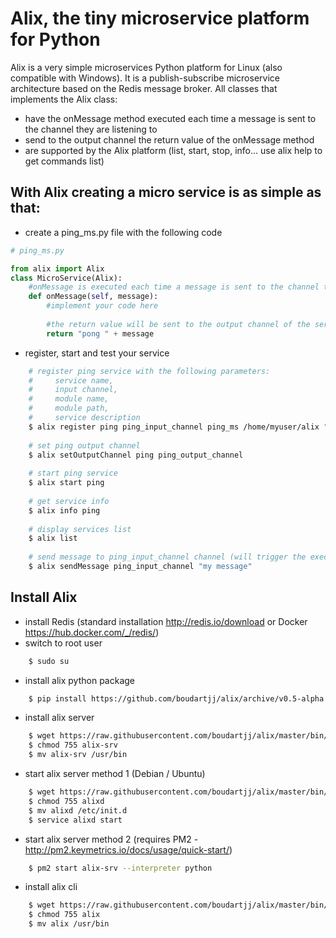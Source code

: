 Alix, the tiny microservice platform for Python
===============================================
Alix is a very simple microservices Python platform for Linux (also compatible with Windows). It is a publish-subscribe microservice architecture based on the Redis message broker.
All classes that implements the Alix class:
- have the onMessage method executed each time a message is sent to the channel they are listening to
- send to the output channel the return value of the onMessage method
- are supported by the Alix platform (list, start, stop, info... use alix help to get commands list)

With Alix creating a micro service is as simple as that:
--------------------------------------------------------
- create a ping_ms.py file with the following code
```python
# ping_ms.py

from alix import Alix
class MicroService(Alix):
    #onMessage is executed each time a message is sent to the channel the service is listening to
    def onMessage(self, message):
        #implement your code here
        
        #the return value will be sent to the output channel of the service
        return "pong " + message
```

- register, start and test your service
```sh
    # register ping service with the following parameters: 
    #     service name, 
    #     input channel, 
    #     module name, 
    #     module path, 
    #     service description
    $ alix register ping ping_input_channel ping_ms /home/myuser/alix "this is ping micro service"
    
    # set ping output channel
    $ alix setOutputChannel ping ping_output_channel
    
    # start ping service
    $ alix start ping
    
    # get service info
    $ alix info ping
    
    # display services list
    $ alix list
    
    # send message to ping_input_channel channel (will trigger the execution of ping service)
    $ alix sendMessage ping_input_channel "my message"
```

Install Alix
------------
- install Redis (standard installation http://redis.io/download or Docker https://hub.docker.com/_/redis/)
- switch to root user
```sh
    $ sudo su
```
- install alix python package
```sh
    $ pip install https://github.com/boudartjj/alix/archive/v0.5-alpha.tar.gz
```
- install alix server
```sh
    $ wget https://raw.githubusercontent.com/boudartjj/alix/master/bin/alix-srv
    $ chmod 755 alix-srv
    $ mv alix-srv /usr/bin
```
- start alix server method 1 (Debian / Ubuntu)
```sh
    $ wget https://raw.githubusercontent.com/boudartjj/alix/master/bin/alixd
    $ chmod 755 alixd
    $ mv alixd /etc/init.d
    $ service alixd start
```
- start alix server method 2 (requires PM2 - http://pm2.keymetrics.io/docs/usage/quick-start/)
```sh
    $ pm2 start alix-srv --interpreter python
```
- install alix cli
```sh
    $ wget https://raw.githubusercontent.com/boudartjj/alix/master/bin/alix
    $ chmod 755 alix
    $ mv alix /usr/bin
```
